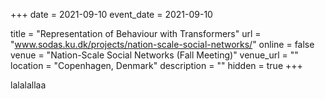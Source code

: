 +++
date = 2021-09-10
event_date = 2021-09-10

title = "Representation of Behaviour with Transformers"
url = "www.sodas.ku.dk/projects/nation-scale-social-networks/"
online = false
venue = "Nation-Scale Social Networks (Fall Meeting)"
venue_url = ""
location = "Copenhagen, Denmark"
description = ""
hidden = true
+++

lalalallaa
